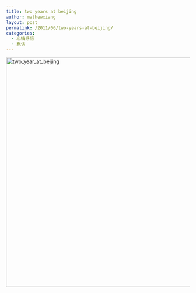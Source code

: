 ```yaml
---
title: two years at beijing
author: mathewxiang
layout: post
permalink: /2011/06/two-years-at-beijing/
categories:
  - 心情感悟
  - 默认
---
```

[<img style="display: inline" title="two_year_at_beijing" alt="two_year_at_beijing" src="http://images.cnblogs.com/cnblogs_com/mathewxiang/201106/201106271424333245.png" width="736" height="627" />][1]

 [1]: http://images.cnblogs.com/cnblogs_com/mathewxiang/201106/201106271424318587.png